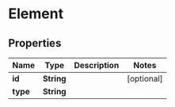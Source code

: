 
# Element

## Properties
Name | Type | Description | Notes
------------ | ------------- | ------------- | -------------
**id** | **String** |  |  [optional]
**type** | **String** |  | 



